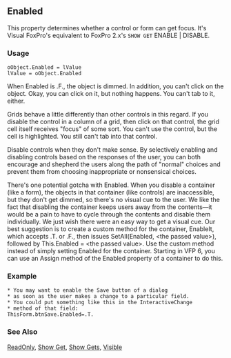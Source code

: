 ## Enabled

This property determines whether a control or form can get focus. It's Visual FoxPro's equivalent to FoxPro 2.x's `SHOW GET` ENABLE | DISABLE.

### Usage

```foxpro
oObject.Enabled = lValue
lValue = oObject.Enabled
```

When Enabled is .F., the object is dimmed. In addition, you can't click on the object. Okay, you can click on it, but nothing happens. You can't tab to it, either. 

Grids behave a little differently than other controls in this regard. If you disable the control in a column of a grid, then click on that control, the grid cell itself receives "focus" of some sort. You can't use the control, but the cell is highlighted. You still can't tab into that control.

Disable controls when they don't make sense. By selectively enabling and disabling controls based on the responses of the user, you can both encourage and shepherd the users along the path of "normal" choices and prevent them from choosing inappropriate or nonsensical choices.

There's one potential gotcha with Enabled. When you disable a container (like a form), the objects in that container (like controls) are inaccessible, but they don't get dimmed, so there's no visual cue to the user. We like the fact that disabling the container keeps users away from the contents&mdash;it would be a pain to have to cycle through the contents and disable them individually. We just wish there were an easy way to get a visual cue. Our best suggestion is to create a custom method for the container, EnableIt, which accepts .T. or .F., then issues SetAll(Enabled, &lt;the passed value&gt;), followed by This.Enabled = &lt;the passed value&gt;. Use the custom method instead of simply setting Enabled for the container. Starting in VFP 6, you can use an Assign method of the Enabled property of a container to do this. 

### Example

```foxpro
* You may want to enable the Save button of a dialog
* as soon as the user makes a change to a particular field.
* You could put something like this in the InteractiveChange
* method of that field:
ThisForm.btnSave.Enabled=.T.
```
### See Also

[ReadOnly](s4g434.md), [Show Get](s4g188.md), [Show Gets](s4g189.md), [Visible](s4g631.md)